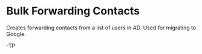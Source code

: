 # Bulk Forwarding Contacts

Creates forwarding contacts from a list of users in AD. 
Used for migrating to Google. 

-TP